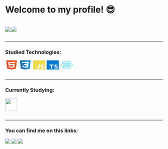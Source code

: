# Welcome to my profile! 😎
<br>

<div style="display: inline_block">
  <a href="https://github.com/RicarGit">
    <img height="165em" align="center" src="https://github-readme-stats.vercel.app/api?username=RicarGit&show_icons=true&theme=midnight-purple&hide_border=true" />
    <img height="165em" align="center" src="https://github-readme-stats.vercel.app/api/top-langs/?username=RicarGit&layout=compact&theme=midnight-purple&hide_border=true" />
  </a>
</div>
<br>
<hr>

### Studied Technologies:
<div style="display: inline_block">
  <img align="center" height="30" width="40" src="https://raw.githubusercontent.com/devicons/devicon/master/icons/html5/html5-original.svg">
  <img align="center" height="30" width="40" src="https://raw.githubusercontent.com/devicons/devicon/master/icons/css3/css3-original.svg">
  <img align="center" height="30" width="40" src="https://raw.githubusercontent.com/devicons/devicon/master/icons/javascript/javascript-plain.svg">
  <img align="center" height="30" width="40" src="https://raw.githubusercontent.com/devicons/devicon/master/icons/typescript/typescript-original.svg">
  <img align="center" height="30" width="40" src="https://raw.githubusercontent.com/devicons/devicon/master/icons/react/react-original.svg">
</div>
<br>
<hr>

### Currently Studying:
<div style=display: inline_block>
  <img align="center" height="38" width="38" src="https://www.rlogical.com/wp-content/uploads/2021/08/Rlogical-Blog-Images-thumbnail-1.png">
</div>
<br>
<hr>

### You can find me on this links:
<div>
  <a href="https://discord.gg/NbZz8cJqk7" target="_blank"><img src="https://img.shields.io/badge/Discord-7289DA?style=for-the-badge&logo=discord&logoColor=white" target="_blank"></a> 
  <a href = "mailto:ricardoagava@gmail.com"><img src="https://img.shields.io/badge/-Gmail-%23333?style=for-the-badge&logo=gmail&logoColor=white" target="_blank"></a>
  <a href="https://www.linkedin.com/in/ricardo-gava-90632a212" target="_blank"><img src="https://img.shields.io/badge/-LinkedIn-%230077B5?style=for-the-badge&logo=linkedin&logoColor=white" target="_blank"></a>
</div>
